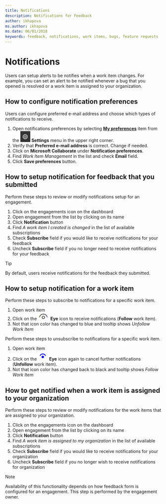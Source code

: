 ```yaml
---
title: Notifications
description: Notifications for Feedback
author: ikhapova
ms.author: ikhapova
ms.date: 06/01/2018
keywords: feedback, notifications, work items, bugs, feature requests
---
```


# Notifications

Users can setup alerts to be notifies when a work item changes. For example, you can set an alert to be notified whenever a bug that you opened is resolved or a work item is assigned to your organization.

## How to configure notification preferences

Users can configure preferred e-mail address and choose which types of notifications to receive.

1. Open notifications preferences by selecting [**My preferences**](https://developer.microsoft.com/en-us/dashboard/engagement/preference) item from the ![Settings](images/settings.png) **Settings** menu in the upper right corner.
2. Verify that **Preferred e-mail address** is correct. Change if needed.
3. Click on **Microsoft Collaborate** under **Notification preferences**.
4. Find *Work Item Management* in the list and check **Email** field.
5. Click **Save preferences** button.

## How to setup notification for feedback that you submitted

Perform these steps to review or modify notifications setup for an engagement.

1. Click on the engagements icon on the dashboard
2. Open engagement from the list by clicking on its name
3. Click **Notification** button
4. Find *A work item I created is changed* in the list of available subscriptions
5. Check **Subscribe** field if you would like to receive notifications for your feedback
6. Uncheck **Subscribe** field if you no longer need to receive notifications for your feedback

>[!TIP]
> By default, users receive notifications for the feedback they submitted. 

## How to setup notification for a work item

Perform these steps to subscribe to notifications for a specific work item.

1. Open work item
2. Click on the ![Eye](images/eye.png) **Eye** icon to receive notifications (**Follow** work item).
3. Not that icon color has changed to blue and tooltip shows *Unfollow Work Item*

Perform these steps to unsubscribe to notifications for a specific work item.

1. Open work item
2. Click on the ![Eye](images/eye-blue.png) **Eye** icon again to cancel further notifications (**Unfollow** work item).
3. Not that icon color has changed back to black and tooltip shows *Follow Work Item*

## How to get notified when a work item is assigned to your organization

Perform these steps to review or modify notifications for the work items that are assigned to your organization.

1. Click on the engagements icon on the dashboard
2. Open engagement from the list by clicking on its name
3. Click **Notification** button
4. Find *A work item is assigned to my organization* in the list of available subscriptions
5. Check **Subscribe** field if you would like to receive notifications for your organization
6. Uncheck **Subscribe** field if you no longer wish to receive notifications for organization

>[!NOTE]
> Availability of this functionality depends on how feedback form is configured for an engagement. This step is performed by the engagement owner.
